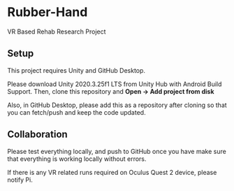 # Rubber-Hand
 VR Based Rehab Research Project
 
 ## Setup
 
 This project requires Unity and GitHub Desktop.
 
 Please download Unity 2020.3.25f1 LTS from Unity Hub with Android Build Support. Then, clone this repository and **Open -> Add project from disk**
 
 Also, in GitHub Desktop, please add this as a repository after cloning so that you can fetch/push and keep the code updated.
 
 ## Collaboration
 
 Please test everything locally, and push to GitHub once you have make sure that everything is working locally without errors.
 
 If there is any VR related runs required on Oculus Quest 2 device, please notify Pi.
